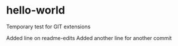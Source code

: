 # hello-world
Temporary test for GIT extensions

Added line on readme-edits
Added another line for another commit

